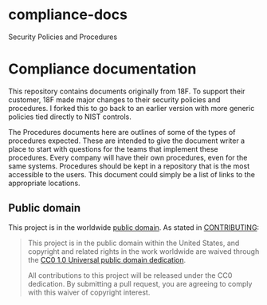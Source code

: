 # compliance-docs
Security Policies and Procedures  

# Compliance documentation

This repository contains documents originally from 18F.  To support their customer, 18F made major changes to their security policies and procedures.  I forked this to go back to an earlier version with more generic policies tied directly to NIST controls.

The Procedures documents here are outlines of some of the types of procedures expected.  These are intended to give the document writer a place to start with questions for the teams that implement these procedures.  Every company will have their own procedures, even for the same systems.  Procedures should be kept in a repository that is the most accessible to the users.  This document could simply be a list of links to the appropriate locations.

## Public domain

This project is in the worldwide [public domain](LICENSE.md). As stated in [CONTRIBUTING](CONTRIBUTING.md):

> This project is in the public domain within the United States, and copyright and related rights in the work worldwide are waived through the [CC0 1.0 Universal public domain dedication](https://creativecommons.org/publicdomain/zero/1.0/).
>
> All contributions to this project will be released under the CC0 dedication. By submitting a pull request, you are agreeing to comply with this waiver of copyright interest.
